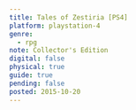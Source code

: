 ```yaml
---
title: Tales of Zestiria [PS4]
platform: playstation-4
genre:
  - rpg
note: Collector's Edition
digital: false
physical: true
guide: true
pending: false
posted: 2015-10-20
---
```

